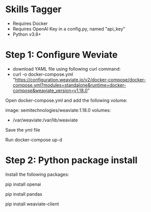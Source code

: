 # Skills Tagger

* Requires Docker
* Requires OpenAI Key in a config.py, named "api_key"
* Python v3.8+

# Step 1: Configure Weviate

- download YAML file using following curl command: 
- curl -o docker-compose.yml "https://configuration.weaviate.io/v2/docker-compose/docker-compose.yml?modules=standalone&runtime=docker-compose&weaviate_version=v1.18.0"

Open docker-compose.yml and add the following volume:

image: semitechnologies/weaviate:1.18.0
volumes:
  - /var/weaviate:/var/lib/weaviate

Save the yml file

Run docker-compose up-d

# Step 2: Python package install

Install the following packages: 

pip install openai

pip install pandas

pip install weaviate-client

